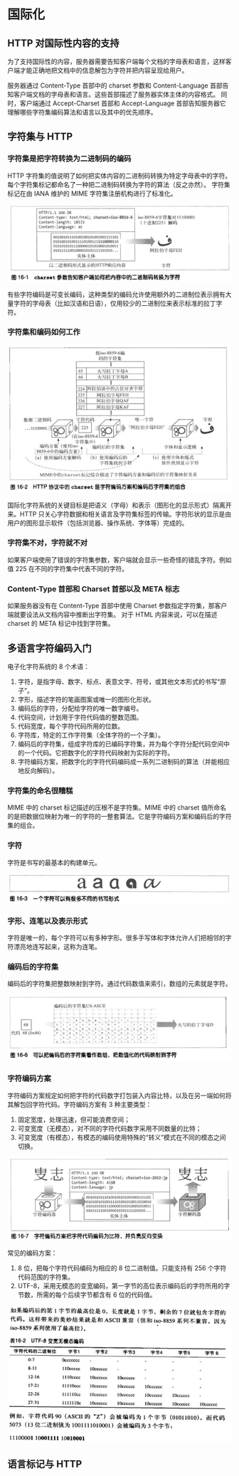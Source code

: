 # 国际化
## HTTP 对国际性内容的支持
为了支持国际性的内容，服务器需要告知客户端每个文档的字母表和语言，这样客户端才能正确地把文档中的信息解包为字符并把内容呈现给用户。

服务器通过 Content-Type 首部中的 charset 参数和 Content-Language 首部告知客户端文档的字母表和语言。这些首部描述了服务器实体主体的内容格式。
同时，客户端通过 Accept-Charset 首部和 Accept-Language 首部告知服务器它理解哪些字符集编码算法和语言以及其中的优先顺序。

## 字符集与 HTTP
### 字符集是把字符转换为二进制码的编码
HTTP 字符集的值说明了如何把实体内容的二进制码转换为特定字母表中的字符。每个字符集标记都命名了一种把二进制码转换为字符的算法（反之亦然）。
字符集标记在由 IANA 维护的 MIME 字符集注册机构进行了标准化。

![](imgs/h16-1.png)

有些字符编码是可变长编码，这种类型的编码允许使用额外的二进制位表示拥有大量字符的字母表（比如汉语和日语），仅用较少的二进制位来表示标准的拉丁字符。

### 字符集和编码如何工作
![](imgs/h16-2.png)

国际化字符系统的关键目标是把语义（字母）和表示（图形化的显示形式）隔离开来。HTTP 只关心字符数据和相关语言及字符集标签的传输。字符形状的显示是由用户的图形显示软件（包括浏览器、操作系统、字体等）完成的。

### 字符集不对，字符就不对
如果客户端使用了错误的字符集参数，客户端就会显示一些奇怪的错乱字符。例如值 225 在不同的字符集中代表不同的字符。

### Content-Type 首部和 Charset 首部以及 META 标志
如果服务器没有在 Content-Type 首部中使用 Charset 参数指定字符集，那客户端就要设法从文档内容中推断出字符集。
对于 HTML 内容来说，可以在描述 charset 的 META 标记中找到字符集。

## 多语言字符编码入门
电子化字符系统的 8 个术语：
1. 字符，是指字母、数字、标点、表意文字、符号，或其他文本形式的书写“原子”。
2. 字形，描述字符的笔画图案或唯一的图形化形状。
3. 编码后的字符，分配给字符的唯一数字编号。
4. 代码空间，计划用于字符代码值的整数范围。
5. 代码宽度，每个字符代码所用的位数。
6. 字符库，特定的工作字符集（全体字符的一个子集）。
7. 编码后的字符集，组成字符库的已编码字符集，并为每个字符分配代码空间中的一个代码。它把数字化的字符代码映射为实际的字符。
8. 字符编码方案，把数字化的字符代码编码成一系列二进制码的算法（并能相应地反向解码）。

### 字符集的命名很糟糕
MIME 中的 charset 标记描述的压根不是字符集。MIME 中的 charset 值所命名的是把数据位映射为唯一的字符的一整套算法。它是字符编码方案和编码后的字符集的组合。

### 字符
字符是书写的最基本的构建单元。

![](imgs/h16-3.png)

### 字形、连笔以及表示形式
字符是唯一的，每个字符可以有多种字形。很多手写体和字体允许人们把相邻的字符漂亮地连写起来，这称为连笔。

### 编码后的字符集
编码后的字符集把整数映射到字符。通过代码数值来索引，数组的元素就是字符。

![](imgs/h16-4.png)

### 字符编码方案
字符编码方案规定如何把字符的代码数字打包装入内容比特，以及在另一端如何将其解包回字符代码。字符编码方案有 3 种主要类型：
1. 固定宽度，处理迅速，但可能浪费空间；
2. 可变宽度（无模态），对不同的字符代码数字采用不同数量的比特；
3. 可变宽度（有模态），有模态的编码使用特殊的“转义”模式在不同的模态之间切换。

![](imgs/h16-5.png)

常见的编码方案：
1. 8 位，把每个字符代码编码为相应的 8 位二进制值。只能支持有 256 个字符代码范围的字符集。
2. UTF-8，采用无模态的变宽编码，第一字节的高位表示编码后的字符所用的字节数，所需的每个后续字节都含有 6 位的代码值。

![](imgs/h16-6.png)

## 语言标记与 HTTP

